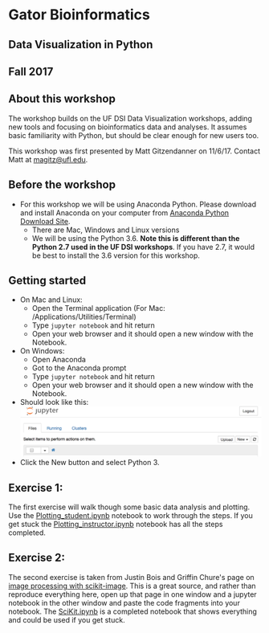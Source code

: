 # Gator Bioinformatics

## Data Visualization in Python
## Fall 2017

## About this workshop
The workshop builds on the UF DSI Data Visualization workshops, adding new tools and focusing on bioinformatics data and analyses. It assumes basic familiarity with Python, but should be clear enough for new users too.

This workshop was first presented by Matt Gitzendanner on 11/6/17. Contact Matt at magitz@ufl.edu.

## Before the workshop

- For this workshop we will be using Anaconda Python. Please download and install Anaconda on your computer from [Anaconda Python Download Site](https://www.anaconda.com/download).
    - There are Mac, Windows and Linux versions
    - We will be using the Python 3.6. **Note this is different than the Python 2.7 used in the UF DSI workshops**. If you have 2.7, it would be best to install the 3.6 version for this workshop.

## Getting started
- On Mac and Linux:
    - Open the Terminal application (For Mac: /Applications/Utilities/Terminal)
    - Type `jupyter notebook` and hit return
    - Open your web browser and it should open a new window with the Notebook.
- On Windows:
    - Open Anaconda
    - Got to the Anaconda prompt
    - Type `jupyter notebook` and hit return
    - Open your web browser and it should open a new window with the Notebook.
- Should look like this:
![jupyter start](images/jupyter_start.png)
- Click the New button and select Python 3.

## Exercise 1:
The first exercise will walk though some basic data analysis and plotting.
Use the [Plotting_student.ipynb](Plotting_student.ipynb) notebook to work through the steps.
If you get stuck the [Plotting_instructor.ipynb](Plotting_instructor.ipynb) notebook has all the steps completed.

## Exercise 2:

The second exercise is taken from Justin Bois and Griffin Chure's page on [image processing with scikit-image](http://justinbois.github.io/bootcamp/2016/lessons/l38_intro_to_image_processing.html). This is a great source, and rather than reproduce everything here, open up that page in one window and a jupyter notebook in the other window and paste the code fragments into your notebook. The [SciKit.ipynb](SciKit.ipynb) is a completed notebook that shows everything and could be used if you get stuck.  
